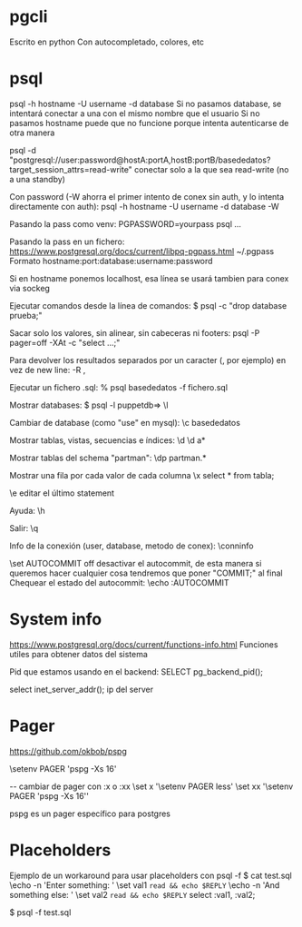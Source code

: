 # pgcli
Escrito en python
Con autocompletado, colores, etc


# psql
psql -h hostname -U username -d database
  Si no pasamos database, se intentará conectar a una con el mismo nombre que el usuario
  Si no pasamos hostname puede que no funcione porque intenta autenticarse de otra manera

psql -d "postgresql://user:password@hostA:portA,hostB:portB/basededatos?target_session_attrs=read-write"
  conectar solo a la que sea read-write (no a una standby)

Con password (-W ahorra el primer intento de conex sin auth, y lo intenta directamente con auth):
psql -h hostname -U username -d database -W

Pasando la pass como venv:
PGPASSWORD=yourpass psql ...

Pasando la pass en un fichero:
https://www.postgresql.org/docs/current/libpq-pgpass.html
~/.pgpass
Formato
hostname:port:database:username:password

Si en hostname ponemos localhost, esa línea se usará tambien para conex via sockeg


Ejecutar comandos desde la línea de comandos:
$ psql -c "drop database prueba;"

Sacar solo los valores, sin alinear, sin cabeceras ni footers:
psql -P pager=off -XAt -c "select ...;"

Para devolver los resultados separados por un caracter (, por ejemplo) en vez de new line:
-R ,


Ejecutar un fichero .sql:
% psql basededatos -f fichero.sql

Mostrar databases:
$ psql -l
puppetdb=> \l

Cambiar de database (como "use" en mysql):
\c basededatos

Mostrar tablas, vistas, secuencias e índices:
\d
\d a*

Mostrar tablas del schema "partman":
\dp partman.*

Mostrar una fila por cada valor de cada columna
\x
select * from tabla;

\e
editar el último statement

Ayuda:
\h

Salir:
\q

Info de la conexión (user, database, metodo de conex):
\conninfo

\set AUTOCOMMIT off
desactivar el autocommit, de esta manera si queremos hacer cualquier cosa tendremos que poner "COMMIT;" al final
Chequear el estado del autocommit:
\echo :AUTOCOMMIT


# System info
https://www.postgresql.org/docs/current/functions-info.html
Funciones utiles para obtener datos del sistema

Pid que estamos usando en el backend:
SELECT pg_backend_pid();

select inet_server_addr();
  ip del server


# Pager
https://github.com/okbob/pspg

\setenv PAGER 'pspg -Xs 16'

-- cambiar de pager con :x o :xx
\set x '\\setenv PAGER less'
\set xx '\\setenv PAGER \'pspg -Xs 16\''


pspg es un pager específico para postgres


# Placeholders
Ejemplo de un workaround para usar placeholders con psql -f
$ cat test.sql
\echo -n 'Enter something: '
\set val1 `read && echo $REPLY`
\echo -n 'And something else: '
\set val2 `read && echo $REPLY`
select :val1, :val2;

$ psql -f test.sql
